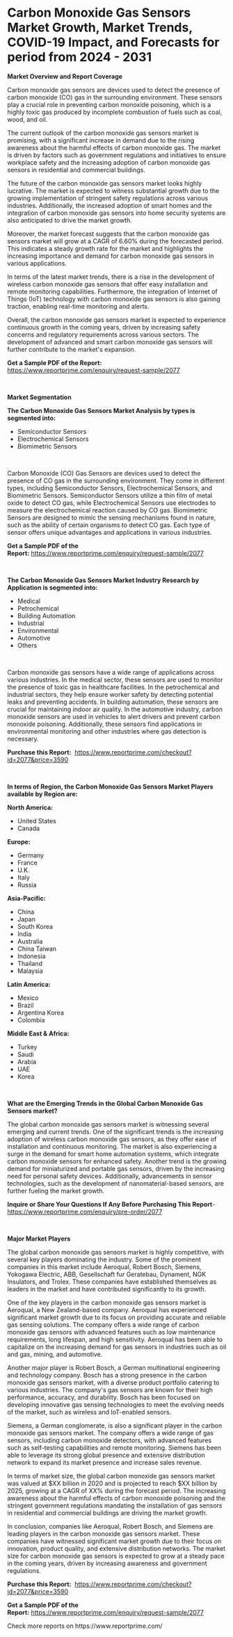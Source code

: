<p><h1>Carbon Monoxide Gas Sensors Market Growth, Market Trends, COVID-19 Impact, and Forecasts for period from 2024 - 2031</h1></p><p><strong>Market Overview and Report Coverage</strong></p>
<p><p>Carbon monoxide gas sensors are devices used to detect the presence of carbon monoxide (CO) gas in the surrounding environment. These sensors play a crucial role in preventing carbon monoxide poisoning, which is a highly toxic gas produced by incomplete combustion of fuels such as coal, wood, and oil.</p><p>The current outlook of the carbon monoxide gas sensors market is promising, with a significant increase in demand due to the rising awareness about the harmful effects of carbon monoxide gas. The market is driven by factors such as government regulations and initiatives to ensure workplace safety and the increasing adoption of carbon monoxide gas sensors in residential and commercial buildings.</p><p>The future of the carbon monoxide gas sensors market looks highly lucrative. The market is expected to witness substantial growth due to the growing implementation of stringent safety regulations across various industries. Additionally, the increased adoption of smart homes and the integration of carbon monoxide gas sensors into home security systems are also anticipated to drive the market growth.</p><p>Moreover, the market forecast suggests that the carbon monoxide gas sensors market will grow at a CAGR of 6.60% during the forecasted period. This indicates a steady growth rate for the market and highlights the increasing importance and demand for carbon monoxide gas sensors in various applications.</p><p>In terms of the latest market trends, there is a rise in the development of wireless carbon monoxide gas sensors that offer easy installation and remote monitoring capabilities. Furthermore, the integration of Internet of Things (IoT) technology with carbon monoxide gas sensors is also gaining traction, enabling real-time monitoring and alerts.</p><p>Overall, the carbon monoxide gas sensors market is expected to experience continuous growth in the coming years, driven by increasing safety concerns and regulatory requirements across various sectors. The development of advanced and smart carbon monoxide gas sensors will further contribute to the market's expansion.</p></p>
<p><strong>Get a Sample PDF of the Report:</strong> <a href="https://www.reportprime.com/enquiry/request-sample/2077">https://www.reportprime.com/enquiry/request-sample/2077</a></p>
<p>&nbsp;</p>
<p><strong>Market Segmentation</strong></p>
<p><strong>The Carbon Monoxide Gas Sensors Market Analysis by types is segmented into:</strong></p>
<p><ul><li>Semiconductor Sensors</li><li>Electrochemical Sensors</li><li>Biomimetric Sensors</li></ul></p>
<p>&nbsp;</p>
<p><p>Carbon Monoxide (CO) Gas Sensors are devices used to detect the presence of CO gas in the surrounding environment. They come in different types, including Semiconductor Sensors, Electrochemical Sensors, and Biomimetric Sensors. Semiconductor Sensors utilize a thin film of metal oxide to detect CO gas, while Electrochemical Sensors use electrodes to measure the electrochemical reaction caused by CO gas. Biomimetric Sensors are designed to mimic the sensing mechanisms found in nature, such as the ability of certain organisms to detect CO gas. Each type of sensor offers unique advantages and applications in various industries.</p></p>
<p><strong>Get a Sample PDF of the Report:</strong>&nbsp;<a href="https://www.reportprime.com/enquiry/request-sample/2077">https://www.reportprime.com/enquiry/request-sample/2077</a></p>
<p>&nbsp;</p>
<p><strong>The Carbon Monoxide Gas Sensors Market Industry Research by Application is segmented into:</strong></p>
<p><ul><li>Medical</li><li>Petrochemical</li><li>Building Automation</li><li>Industrial</li><li>Environmental</li><li>Automotive</li><li>Others</li></ul></p>
<p>&nbsp;</p>
<p><p>Carbon monoxide gas sensors have a wide range of applications across various industries. In the medical sector, these sensors are used to monitor the presence of toxic gas in healthcare facilities. In the petrochemical and industrial sectors, they help ensure worker safety by detecting potential leaks and preventing accidents. In building automation, these sensors are crucial for maintaining indoor air quality. In the automotive industry, carbon monoxide sensors are used in vehicles to alert drivers and prevent carbon monoxide poisoning. Additionally, these sensors find applications in environmental monitoring and other industries where gas detection is necessary.</p></p>
<p><strong>Purchase this Report:</strong>&nbsp; <a href="https://www.reportprime.com/checkout?id=2077&price=3590">https://www.reportprime.com/checkout?id=2077&price=3590</a></p>
<p>&nbsp;</p>
<p><strong>In terms of Region, the Carbon Monoxide Gas Sensors Market Players available by Region are:</strong></p>
<p>
    <p> <strong> North America: </strong>
        <ul>
            <li>United States</li>
            <li>Canada</li>
        </ul>
        </p> 
    <p> <strong> Europe: </strong>
        <ul>
            <li>Germany</li>
            <li>France</li>
            <li>U.K.</li>
            <li>Italy</li>
            <li>Russia</li>
        </ul>
        </p> 
    <p> <strong> Asia-Pacific: </strong>
        <ul>
            <li>China</li>
            <li>Japan</li>
            <li>South Korea</li>
            <li>India</li>
            <li>Australia</li>
            <li>China Taiwan</li>
            <li>Indonesia</li>
            <li>Thailand</li>
            <li>Malaysia</li>
        </ul>
        </p> 
    <p> <strong> Latin America: </strong>
        <ul>
            <li>Mexico</li>
            <li>Brazil</li>
            <li>Argentina Korea</li>
            <li>Colombia</li>
        </ul>
        </p> 
    <p> <strong> Middle East & Africa: </strong>
        <ul>
            <li>Turkey</li>
            <li>Saudi</li>
            <li>Arabia</li>
            <li>UAE</li>
            <li>Korea</li>
        </ul>
    </p>
    </p>
<p>&nbsp;</p>
<p><strong>What are the Emerging Trends in the Global Carbon Monoxide Gas Sensors market?</strong></p>
<p><p>The global carbon monoxide gas sensors market is witnessing several emerging and current trends. One of the significant trends is the increasing adoption of wireless carbon monoxide gas sensors, as they offer ease of installation and continuous monitoring. The market is also experiencing a surge in the demand for smart home automation systems, which integrate carbon monoxide sensors for enhanced safety. Another trend is the growing demand for miniaturized and portable gas sensors, driven by the increasing need for personal safety devices. Additionally, advancements in sensor technologies, such as the development of nanomaterial-based sensors, are further fueling the market growth.</p></p>
<p><strong>Inquire or Share Your Questions If Any Before Purchasing This Report</strong>- <a href="https://www.reportprime.com/enquiry/pre-order/2077">https://www.reportprime.com/enquiry/pre-order/2077</a></p>
<p>&nbsp;</p>
<p><strong>Major Market Players</strong></p>
<p><p>The global carbon monoxide gas sensors market is highly competitive, with several key players dominating the industry. Some of the prominent companies in this market include Aeroqual, Robert Bosch, Siemens, Yokogawa Electric, ABB, Gesellschaft fur Geratebau, Dynament, NGK Insulators, and Trolex. These companies have established themselves as leaders in the market and have contributed significantly to its growth.</p><p>One of the key players in the carbon monoxide gas sensors market is Aeroqual, a New Zealand-based company. Aeroqual has experienced significant market growth due to its focus on providing accurate and reliable gas sensing solutions. The company offers a wide range of carbon monoxide gas sensors with advanced features such as low maintenance requirements, long lifespan, and high sensitivity. Aeroqual has been able to capitalize on the increasing demand for gas sensors in industries such as oil and gas, mining, and automotive.</p><p>Another major player is Robert Bosch, a German multinational engineering and technology company. Bosch has a strong presence in the carbon monoxide gas sensors market, with a diverse product portfolio catering to various industries. The company's gas sensors are known for their high performance, accuracy, and durability. Bosch has been focused on developing innovative gas sensing technologies to meet the evolving needs of the market, such as wireless and IoT-enabled sensors.</p><p>Siemens, a German conglomerate, is also a significant player in the carbon monoxide gas sensors market. The company offers a wide range of gas sensors, including carbon monoxide detectors, with advanced features such as self-testing capabilities and remote monitoring. Siemens has been able to leverage its strong global presence and extensive distribution network to expand its market presence and increase sales revenue.</p><p>In terms of market size, the global carbon monoxide gas sensors market was valued at $XX billion in 2020 and is projected to reach $XX billion by 2025, growing at a CAGR of XX% during the forecast period. The increasing awareness about the harmful effects of carbon monoxide poisoning and the stringent government regulations mandating the installation of gas sensors in residential and commercial buildings are driving the market growth.</p><p>In conclusion, companies like Aeroqual, Robert Bosch, and Siemens are leading players in the carbon monoxide gas sensors market. These companies have witnessed significant market growth due to their focus on innovation, product quality, and extensive distribution networks. The market size for carbon monoxide gas sensors is expected to grow at a steady pace in the coming years, driven by increasing awareness and government regulations.</p></p>
<p><strong>Purchase this Report:</strong>&nbsp;&nbsp;<a href="https://www.reportprime.com/checkout?id=2077&price=3590">https://www.reportprime.com/checkout?id=2077&price=3590</a></p>
<p></p>
<p><strong>Get a Sample PDF of the Report:</strong>&nbsp;<a href="https://www.reportprime.com/enquiry/request-sample/2077">https://www.reportprime.com/enquiry/request-sample/2077</a></p>
<p>Check more reports on https://www.reportprime.com/</p>